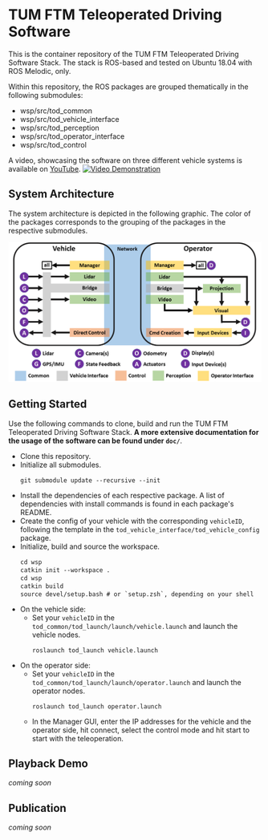 # TUM FTM Teleoperated Driving Software

This is the container repository of the TUM FTM Teleoperated Driving Software Stack. The stack is ROS-based and tested on Ubuntu 18.04 with ROS Melodic, only.

Within this repository, the ROS packages are grouped thematically in the following submodules:
  * wsp/src/tod_common
  * wsp/src/tod_vehicle_interface
  * wsp/src/tod_perception
  * wsp/src/tod_operator_interface
  * wsp/src/tod_control

A video, showcasing the software on three different vehicle systems is available on [YouTube](https://www.youtube.com/watch?v=bQZLCOpOAQc).
[![Video Demonstration](https://img.youtube.com/vi/bQZLCOpOAQc/0.jpg)](https://www.youtube.com/watch?v=bQZLCOpOAQc)

## System Architecture

The system architecture is depicted in the following graphic. The color of the packages corresponds to the grouping of the packages in the respective submodules.

![Alt](doc/architecture_tof.png "system architecture")

## Getting Started

Use the following commands to clone, build and run the TUM FTM Teleoperated Driving Software Stack. **A more extensive documentation for the usage of the software can be found under `doc/`**.

  * Clone this repository. 
  * Initialize all submodules.
    ```
    git submodule update --recursive --init
    ```
  * Install the dependencies of each respective package. A list of dependencies with install commands is found in each package's README.
  * Create the config of your vehicle with the corresponding `vehicleID`, following the template in the `tod_vehicle_interface/tod_vehicle_config` package.
  * Initialize, build and source the workspace.
    ```
    cd wsp
    catkin init --workspace .
    cd wsp
    catkin build
    source devel/setup.bash # or `setup.zsh`, depending on your shell
    ```
  * On the vehicle side: 
    * Set your `vehicleID` in the `tod_common/tod_launch/launch/vehicle.launch` and launch the vehicle nodes.
      ```
      roslaunch tod_launch vehicle.launch
      ```
  * On the operator side: 
    * Set your `vehicleID` in the `tod_common/tod_launch/launch/operator.launch` and launch the operator nodes.
      ```
      roslaunch tod_launch operator.launch
      ```
    * In the Manager GUI, enter the IP addresses for the vehicle and the operator side, hit connect, select the control mode and hit start to start with the teleoperation.


## Playback Demo
*coming soon*


## Publication
*coming soon*
